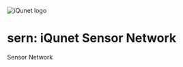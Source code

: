 ![iQunet logo](https://user-images.githubusercontent.com/36883064/75974926-ea4b3b80-5ed7-11ea-8e3a-f0ceb91ff560.jpg)


# sern: iQunet Sensor Network

Sensor Network
